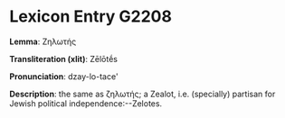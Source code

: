 # Lexicon Entry G2208

**Lemma**: Ζηλωτής

**Transliteration (xlit)**: Zēlōtḗs

**Pronunciation**: dzay-lo-tace'

**Description**:
the same as ζηλωτής; a Zealot, i.e. (specially) partisan for Jewish political independence:--Zelotes.
